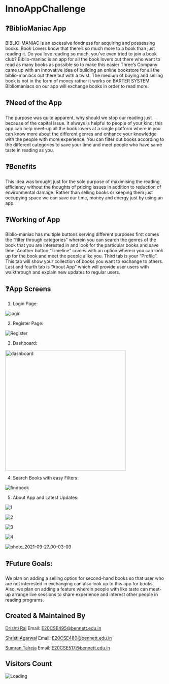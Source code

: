 # InnoAppChallenge


## ❓BiblioManiac App 

BIBLIO-MANIAC is an excessive fondness for acquiring and possessing books. Book Lovers know that there’s so much more to a book than just reading it. Do you love reading so much, you’ve even tried to join a book club? Biblio-maniac is an app for all the book lovers out there who want to read as many books as possible so to make this easier Three’s Company came up with an innovative idea of building an online bookstore for all the biblio-maniacs out there but with a twist. The medium of buying and selling book is not in the form of money rather it works on BARTER SYSTEM. Bibliomaniacs on our app will exchange books in order to read more.

## ❓Need of the App

The purpose was quite apparent, why should we stop our reading just because of the capital issue. It always is helpful to people of your kind; this app can help meet-up all the book lovers at a single platform where in you can know more about the different genres and enhance your knowledge with the people with more experience. You can filter out books according to the different categories to save your time and meet people who have same taste in reading as you.

## ❓Benefits

This idea was brought just for the sole purpose of maximising the reading efficiency without the thoughts of pricing issues in addition to reduction of environmental damage. Rather than selling books or keeping them just occupying space we can save our time, money and energy just by using an app. 

## ❓Working of App

Biblio-maniac has multiple buttons serving different purposes first comes the “filter through categories” wherein you can search the genres of the book that you are interested in and look for the particular books and save time. Another button “Timeline” comes with an option wherein you can look up for the book and meet the people alike you. Third tab is your “Profile”. This tab will show your collection of books you want to exchange to others. Last and fourth tab is “About App” which will provide user users with walkthrough and explain new updates to regular users.

## ❓App Screens
1. Login Page:


![login](https://user-images.githubusercontent.com/79373150/134821372-0498514d-7006-4ae0-ba81-2649dce4ff3b.jpeg)


2. Register Page:


![Register](https://user-images.githubusercontent.com/79373150/134821386-48189d88-f2bf-4c1a-bfa5-863494f74aab.png)


3. Dashboard:


<img width="379" alt="dashboard" src="https://user-images.githubusercontent.com/79373150/134821396-53870a45-d104-4d0f-a58b-cfef40b17d73.png">


4. Search Books with easy Filters:


![findbook](https://user-images.githubusercontent.com/79373150/134821433-315c5068-f0b2-43c4-93f9-29bb7774e6ff.jpeg)


5. About App and Latest Updates:


![1](https://user-images.githubusercontent.com/79373150/134821449-376e588f-d9d0-4611-9415-2ea9383871cb.jpg)


![2](https://user-images.githubusercontent.com/79373150/134821454-0491a138-dd5e-40cd-a7ae-18f6542e98de.jpg)


![3](https://user-images.githubusercontent.com/79373150/134821467-f57ed37f-82c8-4fdd-aa3c-6088c4346493.jpg)


![4](https://user-images.githubusercontent.com/79373150/134821476-0e1a5fee-075c-4f7f-a8a3-ebb23591a12c.jpg)


![photo_2021-09-27_00-03-09](https://user-images.githubusercontent.com/79373150/134821526-8a8d01a7-10e3-469a-8060-3beee30622f5.jpg)


## ❓Future Goals:

We plan on adding a selling option for second-hand books so that user who are not interested in exchanging can also look up to this app for books. Also, we plan on adding a feature wherein people with like taste can meet-up arrange live sessions to share experience and interest other people in reading programs.

## Created & Maintained By

[Drishti Rai](https://github.com/drishtirai)
Email: [E20CSE495@bennett.edu.in](mailto:E20CSE495@bennett.edu.in)

[Shristi Agarwal](https://github.com/shristiagarwal18)
Email: [E20CSE480@bennett.edu.in](mailto:E20CSE480@bennett.edu.in)

[Sumran Talreja](https://github.com/sumrantalreja81)
Email: [E20CSE517@bennett.edu.in](mailto:E20CSE517@bennett.edu.in)


## Visitors Count

<img align="left" src = "https://profile-counter.glitch.me/BiblioManiac/count.svg" alt ="Loading">
